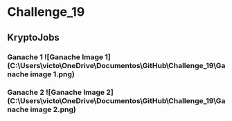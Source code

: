 # Challenge_19
## KryptoJobs
### Ganache 1 ![Ganache Image 1](C:\Users\victo\OneDrive\Documentos\GitHub\Challenge_19\Ganache image 1.png)
### Ganache 2 ![Ganache Image 2](C:\Users\victo\OneDrive\Documentos\GitHub\Challenge_19\Ganache image 2.png)


